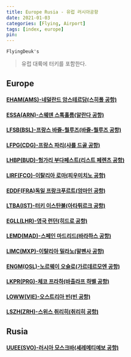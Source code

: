 ```yaml
---
title: Europe Rusia - 유럽 러시아공항
date: 2021-01-03
categories: [Flying, Airport]
tags: [index, europe]
pin:
---
```


`FlyingDeuk's`
>유럽 대륙에 터키를 포함한다. <br>

## Europe

#### [EHAM(AMS)-네덜란드 암스테르담(스히폴 공항)](/posts/EHAM-AMS/)

#### [ESSA(ARN)-스웨덴 스톡홀름(알란다 공항)](/posts/ESSA-ARN/)

#### [LFSB(BSL)-프랑스 바즐-뭘루즈(바즐-뭘루즈 공항)](/posts/LFSB-BSL/)

#### [LFPG(CDG)-프랑스 파리(샤를 드골 공항)](/posts/LFPG-CDG/)

#### [LHBP(BUD)-헝가리 부다페스트(리스트 페렌츠 공항)](/posts/LHBP-BUD/)

#### [LIRF(FCO)-이탈리아 로마(피우미치노 공항)](/posts/LIRF-FCO/)

#### [EDDF(FRA)독일 프랑크푸르트(암마인 공항)](/posts/EDDF-FRA/)

#### [LTBA(IST)-터키 이스탄불(아타튀르크 공항)](/posts/LTBA-IST/)

#### [EGLL(LHR)-영국 런던(히드로 공항)](/posts/EGLL-LHR/)

#### [LEMD(MAD)-스페인 마드리드(바라하스 공항)](/posts/LEMD-MAD/)

#### [LIMC(MXP)-이탈리아 밀라노(말펜사 공항)](/posts/LIMC-MXP/)

#### [ENGM(OSL)-노르웨이 오슬로(가르데르모엔 공항)](/posts/ENGM-OSL/)

#### [LKPR(PRG)-체코 프라하(바츨라프 하벨 공항)](/posts/LKPR-PRG/)

#### [LOWW(VIE)-오스트리아 빈(빈 공항)](/posts/LOWW-VIE/)

#### [LSZH(ZRH)-스위스 취리히(취리히 공항)](/posts/LSZH-ZRH/)

## Rusia

#### [UUEE(SVO)-러시아 모스크바(셰레메티예보 공항)](/posts/UUEE-SVO/)
